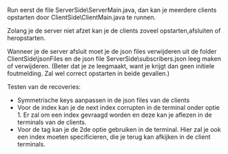 Run eerst de file ServerSide\ServerMain.java, dan kan je meerdere clients opstarten door ClientSide\ClientMain.java te runnen.

Zolang je de server niet afzet kan je de clients zoveel opstarten,afsluiten of heropstarten. 

Wanneer je de server afsluit moet je de json files verwijderen uit de folder ClientSide\jsonFiles en de json file ServerSide\subscribers.json leeg maken of verwijderen. (Beter dat je ze leegmaakt, want je krijgt dan geen initiele foutmelding. Zal wel correct opstarten in beide gevallen.)

Testen van de recoveries:
  * Symmetrische keys aanpassen in de json files van de clients
  * Voor de index kan je de next index corrupten in de terminal onder optie 1. Er zal om een index gevraagd worden en deze kan je aflezen in de terminals van de clients.
  * Voor de tag kan je de 2de optie gebruiken in de terminal. Hier zal je ook een index moeten specificieren, die je terug kan afkijken in de client terminals.

